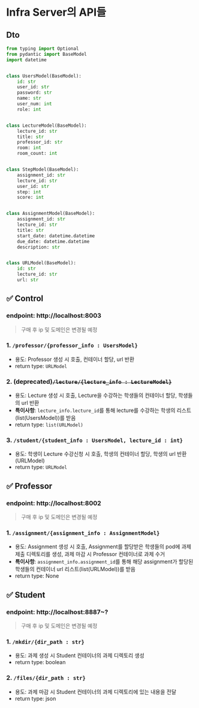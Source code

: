 # Infra Server의 API들

## Dto

```python
from typing import Optional
from pydantic import BaseModel
import datetime


class UsersModel(BaseModel):
    id: str
    user_id: str
    password: str
    name: str
    user_num: int
    role: int


class LectureModel(BaseModel):
    lecture_id: str
    title: str
    professor_id: str
    room: int
    room_count: int


class StepModel(BaseModel):
    assignment_id: str
    lecture_id: str
    user_id: str
    step: int
    score: int


class AssignmentModel(BaseModel):
    assignment_id: str
    lecture_id: str
    title: str
    start_date: datetime.datetime
    due_date: datetime.datetime
    description: str


class URLModel(BaseModel):
    id: str
    lecture_id: str
    url: str

```

## ✅ Control

### endpoint: http://localhost:8003

> 구매 후 ip 및 도메인은 변경될 예정

### 1. `/professor/{professor_info : UsersModel}`

- 용도: Professor 생성 시 호출, 컨테이너 할당, url 반환
- return type: `URLModel`

### 2. (deprecated)~~`/lecture/{lecture_info : LectureModel}`~~

- 용도: Lecture 생성 시 호출, Lecture을 수강하는 학생들의 컨테이너 할당, 학생들의 url 반환
- **특이사항**: `lecture_info.lecture_id`를 통해 lecture를 수강하는 학생의 리스트(list(UsersModel))를 받음
- return type: `list(URLModel)`

### 3. `/student/{student_info : UsersModel, lecture_id : int}`

- 용도: 학생이 Lecture 수강신청 시 호출, 학생의 컨테이너 할당, 학생의 url 반환(URLModel)
- return type: `URLModel`

## ✅ Professor

### endpoint: http://localhost:8002

> 구매 후 ip 및 도메인은 변경될 예정

### 1. `/assignment/{assignment_info : AssignmentModel}`

- 용도: Assignment 생성 시 호출, Assignment를 할당받은 학생들의 pod에 과제 제출 디렉토리를 생성, 과제 마감 시 Professor 컨테이너로 과제 수거
- **특이사항**: `assignment_info.assignment_id`를 통해 해당 assignment가 할당된 학생들의 컨테이너 url 리스트(list(URLModel))를 받음
- return type: None

## ✅ Student

### endpoint: http://localhost:8887~?

> 구매 후 ip 및 도메인은 변경될 예정

### 1. `/mkdir/{dir_path : str}`

- 용도: 과제 생성 시 Student 컨테이너의 과제 디렉토리 생성
- return type: boolean

### 2. `/files/{dir_path : str}`

- 용도: 과제 마감 시 Student 컨테이너의 과제 디렉토리에 있는 내용을 전달
- return type: json
